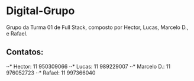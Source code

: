 # Digital-Grupo
Grupo da Turma 01 de Full Stack, composto por Hector, Lucas, Marcelo D., e Rafael.


## Contatos:

⋅⋅* Hector: 11 950309066
⋅⋅* Lucas: 11 989229007
⋅⋅* Marcelo D.: 11 976052723
⋅⋅* Rafael: 11 997366040
